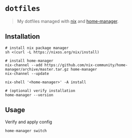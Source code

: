 # `dotfiles`

> My dotfiles managed with [nix](https://nixos.org/learn.html) and [home-manager](https://github.com/nix-community/home-manager).

## Installation

```console
# install nix package manager
sh <(curl -L https://nixos.org/nix/install)

# install home-manager
nix-channel --add https://github.com/nix-community/home-manager/archive/master.tar.gz home-manager
nix-channel --update

nix-shell '<home-manager>' -A install

# (optional) verify installation
home-manager --version
```

## Usage

Verify and apply config

```console
home-manager switch
```